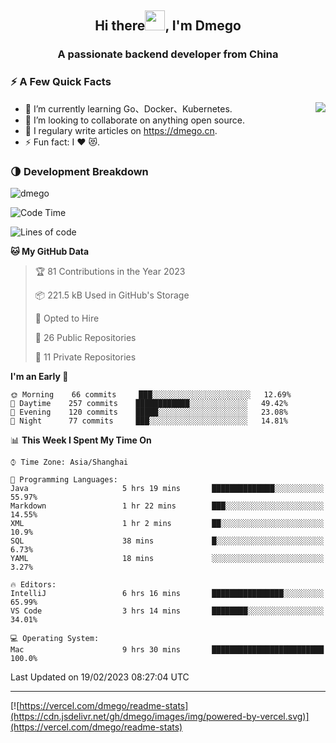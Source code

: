 <h2 align="center">Hi there<img src="https://cdn.jsdelivr.net/gh/dmego/images/img/Hi.gif" height="32" />, I'm Dmego </h2>
<h3 align="center">A passionate backend developer from China</h3>

### ⚡️ A Few Quick Facts

<img align="right" src="https://readme-stats-dmego.vercel.app/api?username=dmego&show_icons=true&icon_color=1573B3&hide_title=true&text_color=718096&bg_color=00000000&hide_border=true"/>

<ul>
    <li> 🌱 I’m currently learning Go、Docker、Kubernetes.</li>
    <li> 👯 I’m looking to collaborate on anything open source.</li>
    <li> 📝 I regulary write articles on <a href="https://dmego.cn">https://dmego.cn</a>.</li>
    <li> ⚡ Fun fact: I ❤️ 😻.</li>
</ul>

### 🌗 Development Breakdown

<img src="https://komarev.com/ghpvc/?username=dmego" alt="dmego" />

<!--START_SECTION:waka-->
![Code Time](http://img.shields.io/badge/Code%20Time-1%2C964%20hrs%2043%20mins-blue)

![Lines of code](https://img.shields.io/badge/From%20Hello%20World%20I%27ve%20Written-224%20Thousand%20lines%20of%20code-blue)

**🐱 My GitHub Data** 

> 🏆 81 Contributions in the Year 2023
 > 
> 📦 221.5 kB Used in GitHub's Storage 
 > 
> 💼 Opted to Hire
 > 
> 📜 26 Public Repositories 
 > 
> 🔑 11 Private Repositories  
 > 
**I'm an Early 🐤** 

```text
🌞 Morning    66 commits     ███░░░░░░░░░░░░░░░░░░░░░░   12.69% 
🌆 Daytime    257 commits    ████████████░░░░░░░░░░░░░   49.42% 
🌃 Evening    120 commits    █████░░░░░░░░░░░░░░░░░░░░   23.08% 
🌙 Night      77 commits     ███░░░░░░░░░░░░░░░░░░░░░░   14.81%

```


📊 **This Week I Spent My Time On** 

```text
⌚︎ Time Zone: Asia/Shanghai

💬 Programming Languages: 
Java                     5 hrs 19 mins       ██████████████░░░░░░░░░░░   55.97% 
Markdown                 1 hr 22 mins        ███░░░░░░░░░░░░░░░░░░░░░░   14.55% 
XML                      1 hr 2 mins         ██░░░░░░░░░░░░░░░░░░░░░░░   10.9% 
SQL                      38 mins             █░░░░░░░░░░░░░░░░░░░░░░░░   6.73% 
YAML                     18 mins             ░░░░░░░░░░░░░░░░░░░░░░░░░   3.27%

🔥 Editors: 
IntelliJ                 6 hrs 16 mins       ████████████████░░░░░░░░░   65.99% 
VS Code                  3 hrs 14 mins       ████████░░░░░░░░░░░░░░░░░   34.01%

💻 Operating System: 
Mac                      9 hrs 30 mins       █████████████████████████   100.0%

```


 Last Updated on 19/02/2023 08:27:04 UTC
<!--END_SECTION:waka-->

---

[![https://vercel.com/dmego/readme-stats](https://cdn.jsdelivr.net/gh/dmego/images/img/powered-by-vercel.svg)](https://vercel.com/dmego/readme-stats)

